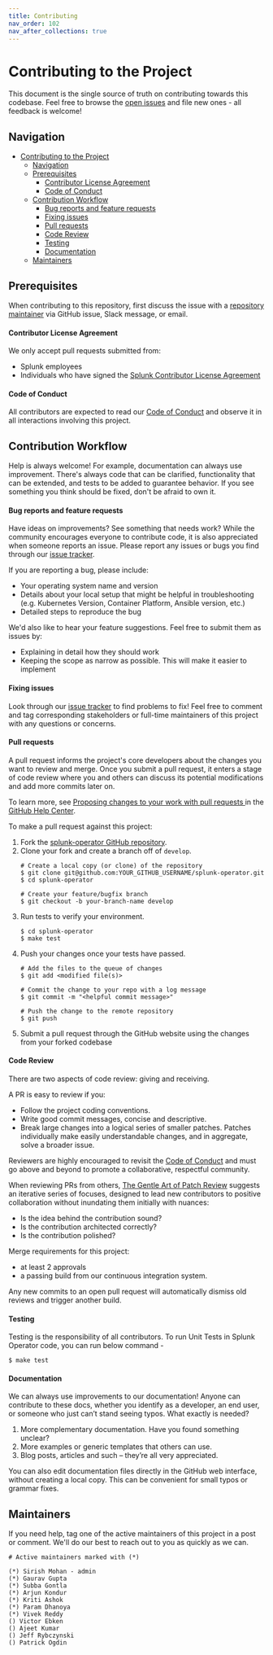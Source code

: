 ```yaml
---
title: Contributing
nav_order: 102
nav_after_collections: true
---
```


# Contributing to the Project

This document is the single source of truth on contributing towards this codebase. Feel free to browse the [open issues](https://github.com/splunk/splunk-operator/issues) and file new ones - all feedback is welcome!

## Navigation

- [Contributing to the Project](#contributing-to-the-project)
  - [Navigation](#navigation)
  - [Prerequisites](#prerequisites)
      - [Contributor License Agreement](#contributor-license-agreement)
      - [Code of Conduct](#code-of-conduct)
  - [Contribution Workflow](#contribution-workflow)
      - [Bug reports and feature requests](#bug-reports-and-feature-requests)
      - [Fixing issues](#fixing-issues)
      - [Pull requests](#pull-requests)
      - [Code Review](#code-review)
      - [Testing](#testing)
      - [Documentation](#documentation)
  - [Maintainers](#maintainers)

## Prerequisites
When contributing to this repository, first discuss the issue with a [repository maintainer](#maintainers) via GitHub issue, Slack message, or email.

#### Contributor License Agreement
We only accept pull requests submitted from:
* Splunk employees
* Individuals who have signed the [Splunk Contributor License Agreement](https://www.splunk.com/en_us/form/contributions.html)

#### Code of Conduct
All contributors are expected to read our [Code of Conduct](contributing/code-of-conduct.md) and observe it in all interactions involving this project.

## Contribution Workflow
Help is always welcome! For example, documentation can always use improvement. There's always code that can be clarified, functionality that can be extended, and tests to be added to guarantee behavior. If you see something you think should be fixed, don't be afraid to own it.

#### Bug reports and feature requests
Have ideas on improvements? See something that needs work? While the community encourages everyone to contribute code, it is also appreciated when someone reports an issue. Please report any issues or bugs you find through our [issue tracker](https://github.com/splunk/splunk-operator/issues).

If you are reporting a bug, please include:
* Your operating system name and version
* Details about your local setup that might be helpful in troubleshooting (e.g. Kubernetes Version, Container Platform, Ansible version, etc.)
* Detailed steps to reproduce the bug

We'd also like to hear your feature suggestions. Feel free to submit them as issues by:
* Explaining in detail how they should work
* Keeping the scope as narrow as possible. This will make it easier to implement

#### Fixing issues
Look through our [issue tracker](https://github.com/splunk/splunk-operator/issues) to find problems to fix! Feel free to comment and tag corresponding stakeholders or full-time maintainers of this project with any questions or concerns.

#### Pull requests
A pull request informs the project's core developers about the changes you want to review and merge. Once you submit a pull request, it enters a stage of code review where you and others can discuss its potential modifications and add more commits later on.

To learn more, see [Proposing changes to your work with pull requests
](https://help.github.com/en/github/collaborating-with-issues-and-pull-requests/proposing-changes-to-your-work-with-pull-requests) in the [GitHub Help Center](https://help.github.com/).

To make a pull request against this project:
1. Fork the [splunk-operator GitHub repository](https://github.com/splunk/splunk-operator/).
1. Clone your fork and create a branch off of `develop`.
    ```
    # Create a local copy (or clone) of the repository
    $ git clone git@github.com:YOUR_GITHUB_USERNAME/splunk-operator.git
    $ cd splunk-operator

    # Create your feature/bugfix branch
    $ git checkout -b your-branch-name develop
    ```
1. Run tests to verify your environment.
    ```
    $ cd splunk-operator
    $ make test
    ```
1. Push your changes once your tests have passed.
    ```
    # Add the files to the queue of changes
    $ git add <modified file(s)>

    # Commit the change to your repo with a log message
    $ git commit -m "<helpful commit message>"

    # Push the change to the remote repository
    $ git push
    ```
1. Submit a pull request through the GitHub website using the changes from your forked codebase

#### Code Review
There are two aspects of code review: giving and receiving.

A PR is easy to review if you:
* Follow the project coding conventions.
* Write good commit messages, concise and descriptive.
* Break large changes into a logical series of smaller patches. Patches individually make easily understandable changes, and in aggregate, solve a broader issue.

Reviewers are highly encouraged to revisit the [Code of Conduct](contributing/code-of-conduct.md) and must go above and beyond to promote a collaborative, respectful community.

When reviewing PRs from others, [The Gentle Art of Patch Review](http://sage.thesharps.us/2014/09/01/the-gentle-art-of-patch-review/) suggests an iterative series of focuses, designed to lead new contributors to positive collaboration without inundating them initially with nuances:
* Is the idea behind the contribution sound?
* Is the contribution architected correctly?
* Is the contribution polished?

Merge requirements for this project:
* at least 2 approvals
* a passing build from our continuous integration system.

Any new commits to an open pull request will automatically dismiss old reviews and trigger another build.

#### Testing
Testing is the responsibility of all contributors. To run Unit Tests in Splunk Operator code, you can run below command -
```
$ make test
```

#### Documentation
We can always use improvements to our documentation! Anyone can contribute to these docs, whether you identify as a developer, an end user, or someone who just can’t stand seeing typos. What exactly is needed?

1. More complementary documentation. Have you found something unclear?
1. More examples or generic templates that others can use.
1. Blog posts, articles and such – they’re all very appreciated.

You can also edit documentation files directly in the GitHub web interface, without creating a local copy. This can be convenient for small typos or grammar fixes.

## Maintainers

If you need help, tag one of the active maintainers of this project in a post or comment. We'll do our best to reach out to you as quickly as we can.

```
# Active maintainers marked with (*)

(*) Sirish Mohan - admin
(*) Gaurav Gupta
(*) Subba Gontla
(*) Arjun Kondur
(*) Kriti Ashok
(*) Param Dhanoya
(*) Vivek Reddy
() Victor Ebken
() Ajeet Kumar
() Jeff Rybczynski
() Patrick Ogdin

```
